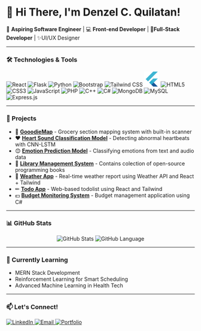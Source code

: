 # 👋 Hi There, I'm Denzel C. Quilatan!

🚀 **Aspiring Software Engineer** | 💻 **Front-end Developer** | 🎯**Full-Stack Developer** | ✨UI/UX Designer

---

### 🛠️ Technologies & Tools

<p align="left">
  <img src="https://cdn.jsdelivr.net/gh/devicons/devicon/icons/react/react-original.svg" alt="React" width="40" height="40"/>
  <img src="https://play-lh.googleusercontent.com/ekpyJiZppMBBxCR5hva9Zz1pr3MYlFP-vWTYR3eIU7HOMAmg3jCJengHJ1GFgFMyyYc" alt="Flask" width="40" height="40"/>
  <img src="https://cdn.jsdelivr.net/gh/devicons/devicon/icons/python/python-original.svg" alt="Python" width="40" height="40"/>
  <img src="https://upload.wikimedia.org/wikipedia/commons/thumb/b/b2/Bootstrap_logo.svg/1280px-Bootstrap_logo.svg.png" alt="Bootstrap" width="50" height="40"/>
  <img src="https://www.svgrepo.com/show/374118/tailwind.svg" alt="Tailwind CSS" width="40" height="40"/>
  <img src="https://raw.githubusercontent.com/devicons/devicon/master/icons/flutter/flutter-original.svg" alt="Flutter" width="40" height="40"/>
  <img src="https://cdn.jsdelivr.net/gh/devicons/devicon/icons/html5/html5-original.svg" alt="HTML5" width="40" height="40"/>
  <img src="https://cdn.jsdelivr.net/gh/devicons/devicon/icons/css3/css3-original.svg" alt="CSS3" width="40" height="40"/>
  <img src="https://cdn.jsdelivr.net/gh/devicons/devicon/icons/javascript/javascript-original.svg" alt="JavaScript" width="40" height="40"/>
  <img src="https://cdn.jsdelivr.net/gh/devicons/devicon/icons/php/php-original.svg" alt="PHP" width="40" height="40"/>
  <img src="https://cdn.jsdelivr.net/gh/devicons/devicon/icons/cplusplus/cplusplus-original.svg" alt="C++" width="40" height="40"/>
  <img src="https://cdn.jsdelivr.net/gh/devicons/devicon/icons/csharp/csharp-original.svg" alt="C#" width="40" height="40"/>
  <img src="https://cdn.jsdelivr.net/gh/devicons/devicon/icons/mongodb/mongodb-original.svg" alt="MongoDB" width="40" height="40"/>
  <img src="https://cdn.jsdelivr.net/gh/devicons/devicon/icons/mysql/mysql-original.svg" alt="MySQL" width="40" height="40"/>
  <img src="https://cdn.jsdelivr.net/gh/devicons/devicon/icons/express/express-original.svg" alt="Express.js" width="40" height="40"/>
</p>

---

### 🚀 Projects

- 🐾 **[GooodieMap](#)** - Grocery section mapping system with built-in scanner 
- ❤️ **[Heart Sound Classification Model](#)** - Detecting abnormal heartbeats with CNN-LSTM  
- 😊 **[Emotion Prediction Model](#)** - Classifying emotions from text and audio data
- 📕 **[Library Management System](#)** - Contains colection of open-source programming books
- 🍏 **[Weather App](#)** - Real-time weather report using Weather API and React + Tailwind
- ✏ **[Todo App](#)** - Web-based todolist using React and Tailwind
- 💵 **[Budget Monitoring System](#)** - Budget management application using C#

---

### 📊 GitHub Stats

<p align="center">

  <img width="47%" height="200px" src="https://github-readme-stats.vercel.app/api?username=Wadahupy&show_icons=true" alt="GitHub Stats"/>
  <img width="47%"  height="250px" src="https://github-readme-stats.vercel.app/api/top-langs/?username=Wadahupy&layout=donut" alt="GitHub Language"/>
</p>

---

### 🌱 Currently Learning

- MERN Stack Development  
- Reinforcement Learning for Smart Scheduling  
- Advanced Machine Learning in Health Tech  

---

### 📫 Let's Connect!

<p>
  <a href="https://www.linkedin.com/in/denzel-quilatan-90aab6331/" target="_blank">
    <img src="https://cdn.jsdelivr.net/gh/devicons/devicon/icons/linkedin/linkedin-original.svg" width="40" height="40" alt="LinkedIn"/>
  </a>
  <a href="mailto:quilatandenzel@gmail.com" target="_blank">
    <img src="https://upload.wikimedia.org/wikipedia/commons/thumb/7/7e/Gmail_icon_%282020%29.svg/2560px-Gmail_icon_%282020%29.svg.png" width="40" height="40" alt="Email"/>
  </a>
  <a href="https://your-portfolio.com" target="_blank">
    <img src="https://cdn.jsdelivr.net/gh/devicons/devicon/icons/github/github-original.svg" width="40" height="40" alt="Portfolio"/>
  </a>
</p>
